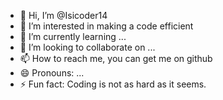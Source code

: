 - 👋 Hi, I’m @Isicoder14
- 👀 I’m interested in making a code efficient
- 🌱 I’m currently learning ...
- 💞️ I’m looking to collaborate on ...
- 📫 How to reach me, you can get me on github
- 😄 Pronouns: ...
- ⚡ Fun fact: Coding is not as hard as it seems.

<!---
Isicoder14/Isicoder14 is a ✨ special ✨ repository because its `README.md` (this file) appears on your GitHub profile.
You can click the Preview link to take a look at your changes.
--->
